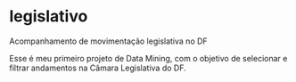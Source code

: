 # legislativo
Acompanhamento de movimentação legislativa no DF

Esse é meu primeiro projeto de Data Mining, com o objetivo de selecionar e filtrar andamentos na Câmara Legislativa do DF.

